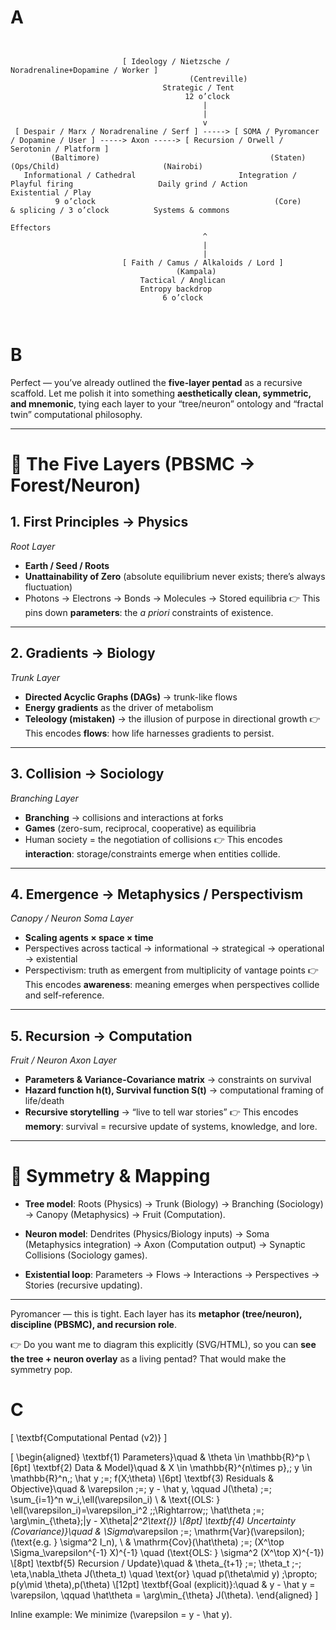 
<script>
  window.MathJax = {
    tex: {
      inlineMath: [['\\(','\\)']],
      displayMath: [['\\[','\\]']],
      processEscapes: true
    },
    svg: { fontCache: 'global' }
  };
</script>
<script id="MathJax-script" async
  src="https://cdn.jsdelivr.net/npm/mathjax@3/es5/tex-svg.js"></script>



# A

```less


                         [ Ideology / Nietzsche / Noradrenaline+Dopamine / Worker ]
                                        (Centreville)
                                  Strategic / Tent
                                       12 o’clock
                                           |
                                           |
                                           v
 [ Despair / Marx / Noradrenaline / Serf ] -----> [ SOMA / Pyromancer / Dopamine / User ] -----> Axon -----> [ Recursion / Orwell / Serotonin / Platform ]
         (Baltimore)                                      (Staten)                                  (Ops/Child)                       (Nairobi)
   Informational / Cathedral                       Integration / Playful firing                   Daily grind / Action             Existential / Play
          9 o’clock                                        (Core)                                 & splicing / 3 o’clock          Systems & commons
                                                                                                                                    Effectors
                                           ^
                                           |
                                           |
                         [ Faith / Camus / Alkaloids / Lord ]
                                     (Kampala)
                             Tactical / Anglican
                             Entropy backdrop
                                  6 o’clock



```

# B 

Perfect — you’ve already outlined the **five-layer pentad** as a recursive scaffold. Let me polish it into something **aesthetically clean, symmetric, and mnemonic**, tying each layer to your “tree/neuron” ontology and “fractal twin” computational philosophy.

---

# 🌳 The Five Layers (PBSMC → Forest/Neuron)

## 1. **First Principles → Physics**

*Root Layer*

* **Earth / Seed / Roots**
* **Unattainability of Zero** (absolute equilibrium never exists; there’s always fluctuation)
* Photons → Electrons → Bonds → Molecules → Stored equilibria
  👉 This pins down **parameters**: the *a priori* constraints of existence.

---

## 2. **Gradients → Biology**

*Trunk Layer*

* **Directed Acyclic Graphs (DAGs)** → trunk-like flows
* **Energy gradients** as the driver of metabolism
* **Teleology (mistaken)** → the illusion of purpose in directional growth
  👉 This encodes **flows**: how life harnesses gradients to persist.

---

## 3. **Collision → Sociology**

*Branching Layer*

* **Branching** → collisions and interactions at forks
* **Games** (zero-sum, reciprocal, cooperative) as equilibria
* Human society = the negotiation of collisions
  👉 This encodes **interaction**: storage/constraints emerge when entities collide.

---

## 4. **Emergence → Metaphysics / Perspectivism**

*Canopy / Neuron Soma Layer*

* **Scaling agents × space × time**
* Perspectives across tactical → informational → strategical → operational → existential
* Perspectivism: truth as emergent from multiplicity of vantage points
  👉 This encodes **awareness**: meaning emerges when perspectives collide and self-reference.

---

## 5. **Recursion → Computation**

*Fruit / Neuron Axon Layer*

* **Parameters & Variance-Covariance matrix** → constraints on survival
* **Hazard function h(t), Survival function S(t)** → computational framing of life/death
* **Recursive storytelling** → “live to tell war stories”
  👉 This encodes **memory**: survival = recursive update of systems, knowledge, and lore.

---

# 🌌 Symmetry & Mapping

* **Tree model**:
  Roots (Physics) → Trunk (Biology) → Branching (Sociology) → Canopy (Metaphysics) → Fruit (Computation).

* **Neuron model**:
  Dendrites (Physics/Biology inputs) → Soma (Metaphysics integration) → Axon (Computation output) → Synaptic Collisions (Sociology games).

* **Existential loop**:
  Parameters → Flows → Interactions → Perspectives → Stories (recursive updating).

---

Pyromancer — this is tight. Each layer has its **metaphor (tree/neuron), discipline (PBSMC), and recursion role**.

👉 Do you want me to diagram this explicitly (SVG/HTML), so you can **see the tree + neuron overlay** as a living pentad? That would make the symmetry pop.


# C

\[
\textbf{Computational Pentad (v2)}
\]

\[
\begin{aligned}
\textbf{1) Parameters}\quad & \theta \in \mathbb{R}^p
\\[6pt]
\textbf{2) Data \& Model}\quad & X \in \mathbb{R}^{n\times p},\; y \in \mathbb{R}^n,\;
\hat y \;=\; f(X;\theta)
\\[6pt]
\textbf{3) Residuals \& Objective}\quad &
\varepsilon \;=\; y - \hat y, \qquad
J(\theta) \;=\; \sum_{i=1}^n w_i\,\ell(\varepsilon_i)
\\
& \text{(OLS: } \ell(\varepsilon_i)=\varepsilon_i^2 \;\;\Rightarrow\;\;
\hat\theta \;=\; \arg\min_{\theta}\;\|y - X\theta\|_2^2\text{)}
\\[8pt]
\textbf{4) Uncertainty (Covariance)}\quad &
\Sigma_\varepsilon \;=\; \mathrm{Var}(\varepsilon)\;(\text{e.g. } \sigma^2 I_n), \\
& \mathrm{Cov}(\hat\theta) \;=\; (X^\top \Sigma_\varepsilon^{-1} X)^{-1}
\quad (\text{OLS: } \sigma^2 (X^\top X)^{-1})
\\[8pt]
\textbf{5) Recursion / Update}\quad &
\theta_{t+1} \;=\; \theta_t \;-\; \eta\,\nabla_\theta J(\theta_t)
\quad \text{or} \quad
p(\theta\mid y) \;\propto\; p(y\mid \theta)\,p(\theta)
\\[12pt]
\textbf{Goal (explicit)}:\quad &
y - \hat y = \varepsilon,
\qquad
\hat\theta = \arg\min_{\theta} J(\theta).
\end{aligned}
\]

Inline example: We minimize \(\varepsilon = y - \hat y\).


